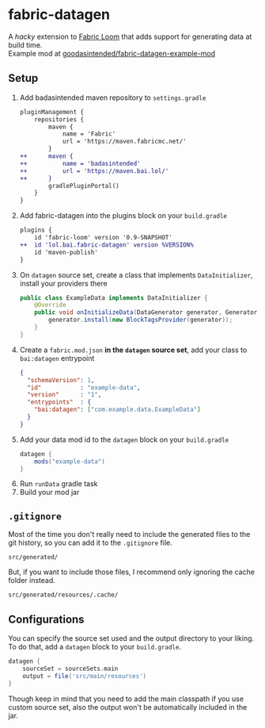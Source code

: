 # fabric-datagen

A _hacky_ extension to [Fabric Loom](https://github.com/FabricMC/fabric-loom) that adds support for generating data at build time.    
Example mod at [goodasintended/fabric-datagen-example-mod](https://github.com/goodasintended/fabric-datagen-example-mod)

## Setup
1. Add badasintended maven repository to `settings.gradle`
   ```diff
   pluginManagement {
       repositories {
           maven {
               name = 'Fabric'
               url = 'https://maven.fabricmc.net/'
           }
   ++      maven {
   ++          name = 'badasintended'
   ++          url = 'https://maven.bai.lol/'
   ++      }
           gradlePluginPortal()
       }
   }
   ```
2. Add fabric-datagen into the plugins block on your `build.gradle`
   ```diff
   plugins {
       id 'fabric-loom' version '0.9-SNAPSHOT'
   ++  id 'lol.bai.fabric-datagen' version %VERSION%
       id 'maven-publish'
   }
   ```
3. On `datagen` source set, create a class that implements `DataInitializer`, install your providers there
   ```java
   public class ExampleData implements DataInitializer {
       @Override
       public void onInitializeData(DataGenerator generator, GeneratorOptions options) {
           generator.install(new BlockTagsProvider(generator));
       }
   }
   ```
4. Create a `fabric.mod.json` **in the `datagen` source set**, add your class to `bai:datagen` entrypoint
   ```json
   {
     "schemaVersion": 1,
     "id"           : "example-data",
     "version"      : "1",
     "entrypoints"  : {
       "bai:datagen": ["com.example.data.ExampleData"]
     }
   }
   ```
5. Add your data mod id to the `datagen` block on your `build.gradle`
   ```gradle
   datagen {
       mods("example-data")
   }
   ```
6. Run `runData` gradle task
7. Build your mod jar

## `.gitignore`
Most of the time you don't really need to include the generated files to the git history, 
so you can add it to the `.gitignore` file.
```gitignore
src/generated/
```
But, if you want to include those files, I recommend only ignoring the cache folder instead.
```gitignore
src/generated/resources/.cache/
```

## Configurations
You can specify the source set used and the output directory to your liking. 
To do that, add a `datagen` block to your `build.gradle`.
```gradle
datagen {
    sourceSet = sourceSets.main
    output = file('src/main/resources')
}
```
Though keep in mind that you need to add the main classpath if you use custom source set,
also the output won't be automatically included in the jar.
